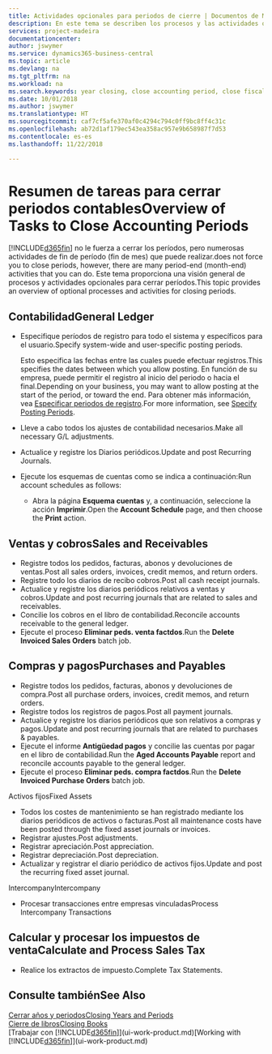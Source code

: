 ```yaml
---
title: Actividades opcionales para periodos de cierre | Documentos de Microsoft
description: En este tema se describen los procesos y las actividades opcionales para cerrar periodos contables en Business Central.
services: project-madeira
documentationcenter: 
author: jswymer
ms.service: dynamics365-business-central
ms.topic: article
ms.devlang: na
ms.tgt_pltfrm: na
ms.workload: na
ms.search.keywords: year closing, close accounting period, close fiscal year, aging, creditor payments, vendor payments
ms.date: 10/01/2018
ms.author: jswymer
ms.translationtype: HT
ms.sourcegitcommit: caf7cf5afe370af0c4294c794c0ff9bc8ff4c31c
ms.openlocfilehash: ab72d1af179ec543ea358ac957e9b658987f7d53
ms.contentlocale: es-es
ms.lasthandoff: 11/22/2018

---
```

# <a name="overview-of-tasks-to-close-accounting-periods"></a><span data-ttu-id="4bfb7-103">Resumen de tareas para cerrar periodos contables</span><span class="sxs-lookup"><span data-stu-id="4bfb7-103">Overview of Tasks to Close Accounting Periods</span></span>
[!INCLUDE[d365fin](includes/d365fin_md.md)] <span data-ttu-id="4bfb7-104">no le fuerza a cerrar los períodos, pero numerosas actividades de fin de período (fin de mes) que puede realizar.</span><span class="sxs-lookup"><span data-stu-id="4bfb7-104">does not force you to close periods, however, there are many period-end (month-end) activities that you can do.</span></span> <span data-ttu-id="4bfb7-105">Este tema proporciona una visión general de procesos y actividades opcionales para cerrar períodos.</span><span class="sxs-lookup"><span data-stu-id="4bfb7-105">This topic provides an overview of optional processes and activities for closing periods.</span></span>  

## <a name="general-ledger"></a><span data-ttu-id="4bfb7-106">Contabilidad</span><span class="sxs-lookup"><span data-stu-id="4bfb7-106">General Ledger</span></span>
* <span data-ttu-id="4bfb7-107">Especifique períodos de registro para todo el sistema y específicos para el usuario.</span><span class="sxs-lookup"><span data-stu-id="4bfb7-107">Specify system-wide and user-specific posting periods.</span></span>  

    <span data-ttu-id="4bfb7-108">Esto especifica las fechas entre las cuales puede efectuar registros.</span><span class="sxs-lookup"><span data-stu-id="4bfb7-108">This specifies the dates between which you allow posting.</span></span> <span data-ttu-id="4bfb7-109">En función de su empresa, puede permitir el registro al inicio del periodo o hacia el final.</span><span class="sxs-lookup"><span data-stu-id="4bfb7-109">Depending on your business, you may want to allow posting at the start of the period, or toward the end.</span></span> <span data-ttu-id="4bfb7-110">Para obtener más información, vea [Especificar periodos de registro](finance-how-specify-posting-periods.md).</span><span class="sxs-lookup"><span data-stu-id="4bfb7-110">For more information, see [Specify Posting Periods](finance-how-specify-posting-periods.md).</span></span>  
* <span data-ttu-id="4bfb7-111">Lleve a cabo todos los ajustes de contabilidad necesarios.</span><span class="sxs-lookup"><span data-stu-id="4bfb7-111">Make all necessary G/L adjustments.</span></span>  
* <span data-ttu-id="4bfb7-112">Actualice y registre los Diarios periódicos.</span><span class="sxs-lookup"><span data-stu-id="4bfb7-112">Update and post Recurring Journals.</span></span>  
  <!--* Process Consolidations-->
* <span data-ttu-id="4bfb7-113">Ejecute los esquemas de cuentas como se indica a continuación:</span><span class="sxs-lookup"><span data-stu-id="4bfb7-113">Run account schedules as follows:</span></span>  
  * <span data-ttu-id="4bfb7-114">Abra la página **Esquema cuentas** y, a continuación, seleccione la acción **Imprimir**.</span><span class="sxs-lookup"><span data-stu-id="4bfb7-114">Open the **Account Schedule** page, and then choose the **Print** action.</span></span>  

## <a name="sales-and-receivables"></a><span data-ttu-id="4bfb7-115">Ventas y cobros</span><span class="sxs-lookup"><span data-stu-id="4bfb7-115">Sales and Receivables</span></span>
* <span data-ttu-id="4bfb7-116">Registre todos los pedidos, facturas, abonos y devoluciones de ventas.</span><span class="sxs-lookup"><span data-stu-id="4bfb7-116">Post all sales orders, invoices, credit memos, and return orders.</span></span>  
* <span data-ttu-id="4bfb7-117">Registre todo los diarios de recibo cobros.</span><span class="sxs-lookup"><span data-stu-id="4bfb7-117">Post all cash receipt journals.</span></span>  
* <span data-ttu-id="4bfb7-118">Actualice y registre los diarios periódicos relativos a ventas y cobros.</span><span class="sxs-lookup"><span data-stu-id="4bfb7-118">Update and post recurring journals that are related to sales and receivables.</span></span>  
* <span data-ttu-id="4bfb7-119">Concilie los cobros en el libro de contabilidad.</span><span class="sxs-lookup"><span data-stu-id="4bfb7-119">Reconcile accounts receivable to the general ledger.</span></span>  
* <span data-ttu-id="4bfb7-120">Ejecute el proceso **Eliminar peds. venta factdos**.</span><span class="sxs-lookup"><span data-stu-id="4bfb7-120">Run the **Delete Invoiced Sales Orders** batch job.</span></span>  

## <a name="purchases-and-payables"></a><span data-ttu-id="4bfb7-121">Compras y pagos</span><span class="sxs-lookup"><span data-stu-id="4bfb7-121">Purchases and Payables</span></span>
* <span data-ttu-id="4bfb7-122">Registre todos los pedidos, facturas, abonos y devoluciones de compra.</span><span class="sxs-lookup"><span data-stu-id="4bfb7-122">Post all purchase orders, invoices, credit memos, and return orders.</span></span>  
* <span data-ttu-id="4bfb7-123">Registre todos los registros de pagos.</span><span class="sxs-lookup"><span data-stu-id="4bfb7-123">Post all payment journals.</span></span>  
* <span data-ttu-id="4bfb7-124">Actualice y registre los diarios periódicos que son relativos a compras y pagos.</span><span class="sxs-lookup"><span data-stu-id="4bfb7-124">Update and post recurring journals that are related to purchases & payables.</span></span>  
* <span data-ttu-id="4bfb7-125">Ejecute el informe **Antigüedad pagos** y concilie las cuentas por pagar en el libro de contabilidad.</span><span class="sxs-lookup"><span data-stu-id="4bfb7-125">Run the **Aged Accounts Payable** report and reconcile accounts payable to the general ledger.</span></span>  
* <span data-ttu-id="4bfb7-126">Ejecute el proceso **Eliminar peds. compra factdos**.</span><span class="sxs-lookup"><span data-stu-id="4bfb7-126">Run the **Delete Invoiced Purchase Orders** batch job.</span></span>  

<span data-ttu-id="4bfb7-127">Activos fijos</span><span class="sxs-lookup"><span data-stu-id="4bfb7-127">Fixed Assets</span></span>
* <span data-ttu-id="4bfb7-128">Todos los costes de mantenimiento se han registrado mediante los diarios periódicos de activos o facturas.</span><span class="sxs-lookup"><span data-stu-id="4bfb7-128">Post all maintenance costs have been posted through the fixed asset journals or invoices.</span></span>
* <span data-ttu-id="4bfb7-129">Registrar ajustes.</span><span class="sxs-lookup"><span data-stu-id="4bfb7-129">Post adjustments.</span></span>
* <span data-ttu-id="4bfb7-130">Registrar apreciación.</span><span class="sxs-lookup"><span data-stu-id="4bfb7-130">Post appreciation.</span></span>
* <span data-ttu-id="4bfb7-131">Registrar depreciación.</span><span class="sxs-lookup"><span data-stu-id="4bfb7-131">Post depreciation.</span></span>
* <span data-ttu-id="4bfb7-132">Actualizar y registrar el diario periódico de activos fijos.</span><span class="sxs-lookup"><span data-stu-id="4bfb7-132">Update and post the recurring fixed asset journal.</span></span>

<span data-ttu-id="4bfb7-133">Intercompany</span><span class="sxs-lookup"><span data-stu-id="4bfb7-133">Intercompany</span></span>
* <span data-ttu-id="4bfb7-134">Procesar transacciones entre empresas vinculadas</span><span class="sxs-lookup"><span data-stu-id="4bfb7-134">Process Intercompany Transactions</span></span>

## <a name="calculate-and-process-sales-tax"></a><span data-ttu-id="4bfb7-135">Calcular y procesar los impuestos de venta</span><span class="sxs-lookup"><span data-stu-id="4bfb7-135">Calculate and Process Sales Tax</span></span>
* <span data-ttu-id="4bfb7-136">Realice los extractos de impuesto.</span><span class="sxs-lookup"><span data-stu-id="4bfb7-136">Complete Tax Statements.</span></span>  

## <a name="see-also"></a><span data-ttu-id="4bfb7-137">Consulte también</span><span class="sxs-lookup"><span data-stu-id="4bfb7-137">See Also</span></span>
[<span data-ttu-id="4bfb7-138">Cerrar años y periodos</span><span class="sxs-lookup"><span data-stu-id="4bfb7-138">Closing Years and Periods</span></span>](year-close-years-periods.md)  
[<span data-ttu-id="4bfb7-139">Cierre de libros</span><span class="sxs-lookup"><span data-stu-id="4bfb7-139">Closing Books</span></span>](year-close-books.md)  
<span data-ttu-id="4bfb7-140">[Trabajar con [!INCLUDE[d365fin](includes/d365fin_md.md)]](ui-work-product.md)</span><span class="sxs-lookup"><span data-stu-id="4bfb7-140">[Working with [!INCLUDE[d365fin](includes/d365fin_md.md)]](ui-work-product.md)</span></span>


